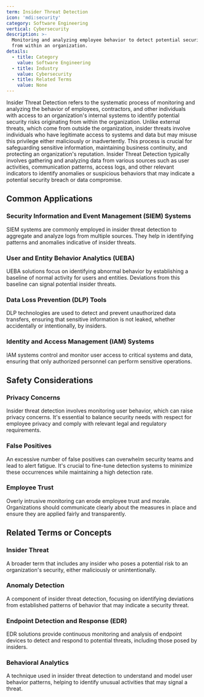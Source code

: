 ```yaml
---
term: Insider Threat Detection
icon: 'mdi:security'
category: Software Engineering
vertical: Cybersecurity
description: >-
  Monitoring and analyzing employee behavior to detect potential security risks
  from within an organization.
details:
  - title: Category
    value: Software Engineering
  - title: Industry
    value: Cybersecurity
  - title: Related Terms
    value: None
---
```

Insider Threat Detection refers to the systematic process of monitoring and analyzing the behavior of employees, contractors, and other individuals with access to an organization's internal systems to identify potential security risks originating from within the organization. Unlike external threats, which come from outside the organization, insider threats involve individuals who have legitimate access to systems and data but may misuse this privilege either maliciously or inadvertently. This process is crucial for safeguarding sensitive information, maintaining business continuity, and protecting an organization's reputation. Insider Threat Detection typically involves gathering and analyzing data from various sources such as user activities, communication patterns, access logs, and other relevant indicators to identify anomalies or suspicious behaviors that may indicate a potential security breach or data compromise.

## Common Applications

### Security Information and Event Management (SIEM) Systems
SIEM systems are commonly employed in insider threat detection to aggregate and analyze logs from multiple sources. They help in identifying patterns and anomalies indicative of insider threats.

### User and Entity Behavior Analytics (UEBA)
UEBA solutions focus on identifying abnormal behavior by establishing a baseline of normal activity for users and entities. Deviations from this baseline can signal potential insider threats.

### Data Loss Prevention (DLP) Tools
DLP technologies are used to detect and prevent unauthorized data transfers, ensuring that sensitive information is not leaked, whether accidentally or intentionally, by insiders.

### Identity and Access Management (IAM) Systems
IAM systems control and monitor user access to critical systems and data, ensuring that only authorized personnel can perform sensitive operations.

## Safety Considerations

### Privacy Concerns
Insider threat detection involves monitoring user behavior, which can raise privacy concerns. It's essential to balance security needs with respect for employee privacy and comply with relevant legal and regulatory requirements.

### False Positives
An excessive number of false positives can overwhelm security teams and lead to alert fatigue. It's crucial to fine-tune detection systems to minimize these occurrences while maintaining a high detection rate.

### Employee Trust
Overly intrusive monitoring can erode employee trust and morale. Organizations should communicate clearly about the measures in place and ensure they are applied fairly and transparently.

## Related Terms or Concepts

### Insider Threat
A broader term that includes any insider who poses a potential risk to an organization's security, either maliciously or unintentionally.

### Anomaly Detection
A component of insider threat detection, focusing on identifying deviations from established patterns of behavior that may indicate a security threat.

### Endpoint Detection and Response (EDR)
EDR solutions provide continuous monitoring and analysis of endpoint devices to detect and respond to potential threats, including those posed by insiders.

### Behavioral Analytics
A technique used in insider threat detection to understand and model user behavior patterns, helping to identify unusual activities that may signal a threat.
